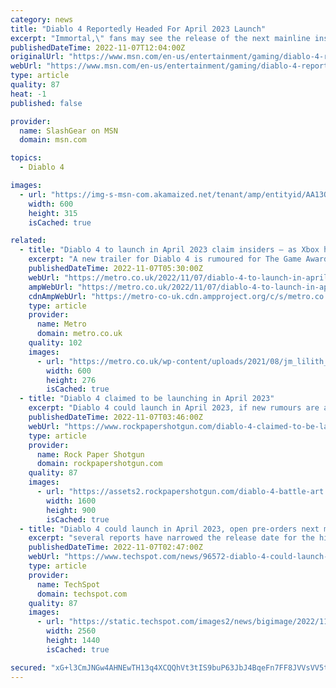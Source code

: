 ```yaml
---
category: news
title: "Diablo 4 Reportedly Headed For April 2023 Launch"
excerpt: "Immortal,\" fans may see the release of the next mainline installment of the classic franchise in as early as April."
publishedDateTime: 2022-11-07T12:04:00Z
originalUrl: "https://www.msn.com/en-us/entertainment/gaming/diablo-4-reportedly-headed-for-april-2023-launch/ar-AA13QusI"
webUrl: "https://www.msn.com/en-us/entertainment/gaming/diablo-4-reportedly-headed-for-april-2023-launch/ar-AA13QusI"
type: article
quality: 87
heat: -1
published: false

provider:
  name: SlashGear on MSN
  domain: msn.com

topics:
  - Diablo 4

images:
  - url: "https://img-s-msn-com.akamaized.net/tenant/amp/entityid/AA13Qlyi.img?h=315&w=600&m=6&q=60&o=t&l=f&f=jpg"
    width: 600
    height: 315
    isCached: true

related:
  - title: "Diablo 4 to launch in April 2023 claim insiders – as Xbox hints at more StarCraft"
    excerpt: "A new trailer for Diablo 4 is rumoured for The Game Awards 2022 and will announce a release date and pre-order details. While it was confirmed for a 2023 launch back at the June Xbox showcase, neither ..."
    publishedDateTime: 2022-11-07T05:30:00Z
    webUrl: "https://metro.co.uk/2022/11/07/diablo-4-to-launch-in-april-2023-as-xbox-hints-at-more-starcraft-17711819/"
    ampWebUrl: "https://metro.co.uk/2022/11/07/diablo-4-to-launch-in-april-2023-as-xbox-hints-at-more-starcraft-17711819/amp/"
    cdnAmpWebUrl: "https://metro-co-uk.cdn.ampproject.org/c/s/metro.co.uk/2022/11/07/diablo-4-to-launch-in-april-2023-as-xbox-hints-at-more-starcraft-17711819/amp/"
    type: article
    provider:
      name: Metro
      domain: metro.co.uk
    quality: 102
    images:
      - url: "https://metro.co.uk/wp-content/uploads/2021/08/jm_lilith_igc_image2-2-fbe5.jpg?quality=90&strip=all&zoom=1&resize=600%2C276"
        width: 600
        height: 276
        isCached: true
  - title: "Diablo 4 claimed to be launching in April 2023"
    excerpt: "Diablo 4 could launch in April 2023, if new rumours are accurate. It's also alleged that the game's release date will be set at The Game Awards on December 8th."
    publishedDateTime: 2022-11-07T03:46:00Z
    webUrl: "https://www.rockpapershotgun.com/diablo-4-claimed-to-be-launching-in-april-2023"
    type: article
    provider:
      name: Rock Paper Shotgun
      domain: rockpapershotgun.com
    quality: 87
    images:
      - url: "https://assets2.rockpapershotgun.com/diablo-4-battle-art.jpg/BROK/thumbnail/1600x900/format/jpg/quality/80/diablo-4-battle-art.jpg"
        width: 1600
        height: 900
        isCached: true
  - title: "Diablo 4 could launch in April 2023, open pre-orders next month"
    excerpt: "several reports have narrowed the release date for the highly anticipated Diablo 4 down to April 2023. Blizzard hasn't been more specific than \"sometime in 2023\" when it comes to Diablo 4's release ..."
    publishedDateTime: 2022-11-07T02:47:00Z
    webUrl: "https://www.techspot.com/news/96572-diablo-4-could-launch-april-2023-pre-orders.html"
    type: article
    provider:
      name: TechSpot
      domain: techspot.com
    quality: 87
    images:
      - url: "https://static.techspot.com/images2/news/bigimage/2022/11/2022-11-07-image.jpg"
        width: 2560
        height: 1440
        isCached: true

secured: "xG+l3CmJNGw4AHNEwTH13q4XCQQhVt3tIS9buP63JbJ4BqeFn7FF8JVVsVV5tvl2o1wQvBDCDpT/G3lk5ZD7Jp7E6NJ2eNJ3YFzseluJLzRuH+O0KmKlOJw7N93HqGat08OmKgZPd/bMROIoQcuoRlnl/y7xqob2n1iHgts0ICRcSkgt3YGSxxXRv/nHApl49HKKcXPCbcKWFNzDisW17LUmp6rcEKQGfDfJEOuBFhjPrkdQxxAJ++uQlIJJKLUM63wnLRm2TpvcL/d2+iwibGCexvoDg9GEKgCVwFPmQOKo2z9wRgqAunq10gPQoOAqw1jrDF7Ek1kYMh+JoqZdnvhk6WUNyRmhgl1SIUMfbrA=;2GbvaUZVuNWl+F8IaE45HQ=="
---
```


